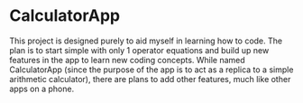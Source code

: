 # CalculatorApp

This project is designed purely to aid myself in learning how to code. The plan is to start simple with only 1 operator equations and build up new features in the app
  to learn new coding concepts. While named CalculatorApp (since the purpose of the app is to act as a replica to a simple arithmetic calculator), there are plans to
  add other features, much like other apps on a phone.
